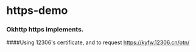 # https-demo
### Okhttp https implements. 
####Using 12306's certificate, and to request https://kyfw.12306.cn/otn/
